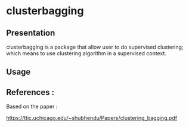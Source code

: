 # clusterbagging 

## Presentation 

clusterbagging is a package that allow user to do supervised clustering; which means to use 
clustering algorithm in a supervised context. 


## Usage


## References : 

Based on the paper :

https://ttic.uchicago.edu/~shubhendu/Papers/clustering_bagging.pdf 


